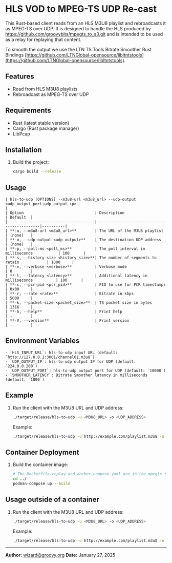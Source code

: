# HLS VOD to MPEG-TS UDP Re-cast

This Rust-based client reads from an HLS M3U8 playlist and rebroadcasts it as MPEG-TS over UDP. It is designed to handle the HLS produced by https://github.com/groovybits/mpegts_to_s3.git and is intended to be used as a relay for replaying that content.

To smooth the output we use the LTN TS Tools Bitrate Smoother Rust Bindings [https://github.com/LTNGlobal-opensource/libltntstools](https://github.com/LTNGlobal-opensource/libltntstools). 

## Features

- Read from HLS M3U8 playlists
- Rebroadcast as MPEG-TS over UDP

## Requirements

- Rust (latest stable version)
- Cargo (Rust package manager)
- LibPcap

## Installation

1. Build the project:
    ```sh
    cargo build --release
    ```

## Usage

    | hls-to-udp [OPTIONS] --m3u8-url <m3u8_url> --udp-output <udp_output_port:udp_output_ip>
    |
    | Option                               | Description                                 | Default  |
    |--------------------------------------|---------------------------------------------|----------|
    | **-u, --m3u8-url <m3u8_url>**        | The URL of the M3U8 playlist                | (none)   |
    | **-o, --udp-output <udp_output>**    | The destination UDP address                 | (none)   |
    | **-p, --poll-ms <poll_ms>**          | The poll interval in milliseconds           | 100      |
    | **-s, --history-size <history_size>**| The number of segments to retain            | 1800     |
    | **-v, --verbose <verbose>**          | Verbose mode                                | 0        |
    | **-l, --latency <latency>**          | Additional latency in milliseconds          | 100      |
    | **-c, --pcr-pid <pcr_pid>**          | PID to use for PCR timestamps               | 0x00     |
    | **-r, --rate <rate>**                | Bitrate in kbps                             | 5000     |
    | **-k, --packet-size <packet_size>**  | TS packet size in bytes                     | 1316     |
    | **-h, --help**                       | Print help                                  | -        |
    | **-V, --version**                    | Print version                               | -        |

## Environment Variables

    - `HLS_INPUT_URL`: hls-to-udp input URL (default: `http://127.0.0.1:3001/channel01.m3u8`)
    - `UDP_OUTPUT_IP`: hls-to-udp output IP for UDP (default: `224.0.0.200`)
    - `UDP_OUTPUT_PORT`: hls-to-udp output port for UDP (default: `10000`)
    - `SMOOTHER_LATENCY`: Bitrate Smoother latency in milliseconds (default: `1000`)

## Example

1. Run the client with the M3U8 URL and UDP address:
    ```sh
    ./target/release/hls-to-udp -u <M3U8_URL> -o <UDP_ADDRESS>
    ```

    Example:
    ```sh
    ./target/release/hls-to-udp -u http://example.com/playlist.m3u8 -o 224.0.0.200:10000
    ```

## Container Deployment

1. Build the container image:
    ```sh
    # The Dockerfile.replay and docker-compose.yaml are in the mpegts_to_s3 directory ../ below this one
    cd ../
    podman-compose up --build
    ```

## Usage outside of a container

1. Run the client with the M3U8 URL and UDP address:
    ```sh
    ./target/release/hls-to-udp -u <M3U8_URL> -o <UDP_ADDRESS>
    ```

    Example:
    ```sh
    ./target/release/hls-to-udp -u http://example.com/playlist.m3u8 -o 239.0.0.1:1234 -p 100
    ```

---

**Author:** wizard@groovy.org
**Date:** January 27, 2025
